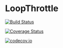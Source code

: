 # LoopThrottle

[![Build Status](https://travis-ci.org/tkoolen/LoopThrottle.jl.svg?branch=master)](https://travis-ci.org/tkoolen/LoopThrottle.jl)

[![Coverage Status](https://coveralls.io/repos/tkoolen/LoopThrottle.jl/badge.svg?branch=master&service=github)](https://coveralls.io/github/tkoolen/LoopThrottle.jl?branch=master)

[![codecov.io](http://codecov.io/github/tkoolen/LoopThrottle.jl/coverage.svg?branch=master)](http://codecov.io/github/tkoolen/LoopThrottle.jl?branch=master)

